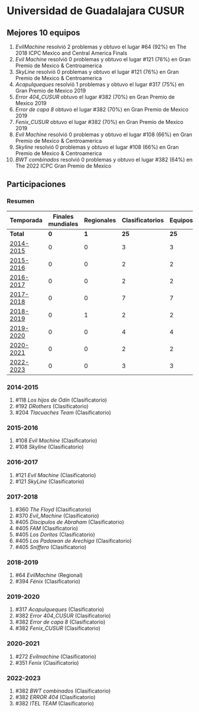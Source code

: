 # Universidad de Guadalajara CUSUR

## Mejores 10 equipos

1. _EvilMachine_ resolvió 2 problemas y obtuvo el lugar #64 (92%) en The 2018 ICPC Mexico and Central America Finals
1. _Evil Machine_ resolvió 0 problemas y obtuvo el lugar #121 (76%) en Gran Premio de Mexico & Centroamerica
1. _SkyLine_ resolvió 0 problemas y obtuvo el lugar #121 (76%) en Gran Premio de Mexico & Centroamerica
1. _Acapulqueques_ resolvió 1 problemas y obtuvo el lugar #317 (75%) en Gran Premio de Mexico 2019
1. _Error 404_CUSUR_ obtuvo el lugar #382 (70%) en Gran Premio de Mexico 2019
1. _Error de capa 8_ obtuvo el lugar #382 (70%) en Gran Premio de Mexico 2019
1. _Fenix_CUSUR_ obtuvo el lugar #382 (70%) en Gran Premio de Mexico 2019
1. _Evil Machine_ resolvió 0 problemas y obtuvo el lugar #108 (66%) en Gran Premio de Mexico & Centroamerica
1. _Skyline_ resolvió 0 problemas y obtuvo el lugar #108 (66%) en Gran Premio de Mexico & Centroamerica
1. _BWT combinados_ resolvió 0 problemas y obtuvo el lugar #382 (64%) en The 2022 ICPC Gran Premio de Mexico

## Participaciones

### Resumen

| Temporada | Finales mundiales | Regionales | Clasificatorios | Equipos |
| --- | --- | --- | --- | --- |
| **Total** | **0** | **1** | **25** | **25** |
| [2014-2015](#2014-2015) | 0 | 0 | 3 | 3 |
| [2015-2016](#2015-2016) | 0 | 0 | 2 | 2 |
| [2016-2017](#2016-2017) | 0 | 0 | 2 | 2 |
| [2017-2018](#2017-2018) | 0 | 0 | 7 | 7 |
| [2018-2019](#2018-2019) | 0 | 1 | 2 | 2 |
| [2019-2020](#2019-2020) | 0 | 0 | 4 | 4 |
| [2020-2021](#2020-2021) | 0 | 0 | 2 | 2 |
| [2022-2023](#2022-2023) | 0 | 0 | 3 | 3 |

### 2014-2015

1. #118 _Los hijos de Odín_ (Clasificatorio)
1. #192 _DRothers_ (Clasificatorio)
1. #204 _Tlacuaches Team_ (Clasificatorio)

### 2015-2016

1. #108 _Evil Machine_ (Clasificatorio)
1. #108 _Skyline_ (Clasificatorio)

### 2016-2017

1. #121 _Evil Machine_ (Clasificatorio)
1. #121 _SkyLine_ (Clasificatorio)

### 2017-2018

1. #360 _The Floyd_ (Clasificatorio)
1. #370 _Evil_Machine_ (Clasificatorio)
1. #405 _Discipulos de Abraham_ (Clasificatorio)
1. #405 _FAM_ (Clasificatorio)
1. #405 _Los Doritos_ (Clasificatorio)
1. #405 _Los Padawan de Arechiga_ (Clasificatorio)
1. #405 _Sniffero_ (Clasificatorio)

### 2018-2019

1. #64 _EvilMachine_ (Regional)
1. #394 _Fénix_ (Clasificatorio)

### 2019-2020

1. #317 _Acapulqueques_ (Clasificatorio)
1. #382 _Error 404_CUSUR_ (Clasificatorio)
1. #382 _Error de capa 8_ (Clasificatorio)
1. #382 _Fenix_CUSUR_ (Clasificatorio)

### 2020-2021

1. #272 _Evilmachine_ (Clasificatorio)
1. #351 _Fenix_ (Clasificatorio)

### 2022-2023

1. #382 _BWT combinados_ (Clasificatorio)
1. #382 _ERROR 404_ (Clasificatorio)
1. #382 _ITEL TEAM_ (Clasificatorio)




